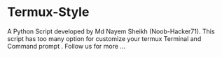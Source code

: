 # Termux-Style
A Python Script developed by Md Nayem Sheikh (Noob-Hacker71). This script has too many option for customize your termux Terminal and Command prompt . Follow us for more ...
